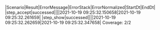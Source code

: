 |Scenario|Result|ErrorMessage|ErrorStack|ErrorNormalized|StartDt|EndDt|
|step_accept|successed||||2021-10-19 09:25:32.150658|2021-10-19 09:25:32.261659|
|step_show|successed||||2021-10-19 09:25:32.262659|2021-10-19 09:25:32.347658|
Coverage: 2/2
